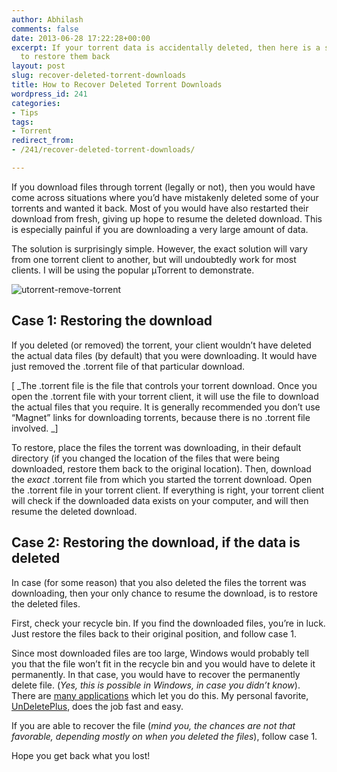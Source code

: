 ```yaml
---
author: Abhilash
comments: false
date: 2013-06-28 17:22:28+00:00
excerpt: If your torrent data is accidentally deleted, then here is a simple method
  to restore them back
layout: post
slug: recover-deleted-torrent-downloads
title: How to Recover Deleted Torrent Downloads
wordpress_id: 241
categories:
- Tips
tags:
- Torrent
redirect_from:
- /241/recover-deleted-torrent-downloads/

---
```


If you download files through torrent (legally or not), then you would have come across situations where you’d have mistakenly deleted some of your torrents and wanted it back. Most of you would have also restarted their download from fresh, giving up hope to resume the deleted download. This is especially painful if you are downloading a very large amount of data.

The solution is surprisingly simple. However, the exact solution will vary from one torrent client to another, but will undoubtedly work for most clients. I will be using the popular μTorrent to demonstrate.

![utorrent-remove-torrent](https://techcovered.github.io/images/utorrent-remove-torrent.png)


## Case 1: Restoring the download


If you deleted (or removed) the torrent, your client wouldn’t have deleted the actual data files (by default) that you were downloading. It would have just removed the .torrent file of that particular download.

[ _The .torrent file is the file that controls your torrent download. Once you open the .torrent file with your torrent client, it will use the file to download the actual files that you require. It is generally recommended you don’t use “Magnet” links for downloading torrents, because there is no .torrent file involved. _]

To restore, place the files the torrent was downloading, in their default directory (if you changed the location of the files that were being downloaded, restore them back to the original location). Then, download the _exact_ .torrent file from which you started the torrent download. Open the .torrent file in your torrent client. If everything is right, your torrent client will check if the downloaded data exists on your computer, and will then resume the deleted download.


## Case 2: Restoring the download, if the data is deleted


In case (for some reason) that you also deleted the files the torrent was downloading, then your only chance to resume the download, is to restore the deleted files.

First, check your recycle bin. If you find the downloaded files, you’re in luck. Just restore the files back to their original position, and follow case 1.

Since most downloaded files are too large, Windows would probably tell you that the file won’t fit in the recycle bin and you would have to delete it permanently. In that case, you would have to recover the permanently delete file. (_Yes, this is possible in Windows, in case you didn’t know_). There are [many applications](https://www.google.com/search?q=recover+deleted+files) which let you do this. My personal favorite, [UnDeletePlus](http://undeleteplus.com/), does the job fast and easy.

If you are able to recover the file (_mind you, the chances are not that favorable, depending mostly on when you deleted the files_), follow case 1.

Hope you get back what you lost!
